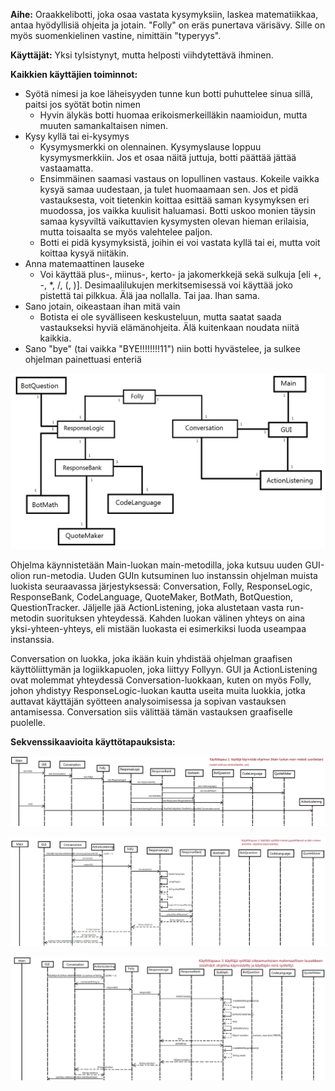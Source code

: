 **Aihe:** Oraakkelibotti, joka osaa vastata kysymyksiin, laskea matematiikkaa, antaa hyödyllisiä ohjeita ja jotain. "Folly" on eräs punertava värisävy. Sille on myös suomenkielinen vastine, nimittäin "typeryys".

**Käyttäjät:** Yksi tylsistynyt, mutta helposti viihdytettävä ihminen.

**Kaikkien käyttäjien toiminnot:**

* Syötä nimesi ja koe läheisyyden tunne kun botti puhuttelee sinua sillä, paitsi jos syötät botin nimen
  * Hyvin älykäs botti huomaa erikoismerkeilläkin naamioidun, mutta muuten samankaltaisen nimen.
* Kysy kyllä tai ei-kysymys
  * Kysymysmerkki on olennainen. Kysymyslause loppuu kysymysmerkkiin. Jos et osaa näitä juttuja, botti päättää jättää vastaamatta.
  * Ensimmäinen saamasi vastaus on lopullinen vastaus. Kokeile vaikka kysyä samaa uudestaan, ja tulet huomaamaan sen. Jos et pidä vastauksesta, voit tietenkin koittaa esittää saman kysymyksen eri muodossa, jos vaikka kuulisit haluamasi. Botti uskoo monien täysin samaa kysyviltä vaikuttavien kysymysten olevan hieman erilaisia, mutta toisaalta se myös valehtelee paljon.
  * Botti ei pidä kysymyksistä, joihin ei voi vastata kyllä tai ei, mutta voit koittaa kysyä niitäkin.
* Anna matemaattinen lauseke
  * Voi käyttää plus-, miinus-, kerto- ja jakomerkkejä sekä sulkuja [eli +, -, *, /, (, )]. Desimaalilukujen merkitsemisessä voi käyttää joko pistettä tai pilkkua. Älä jaa nollalla. Tai jaa. Ihan sama.
* Sano jotain, oikeastaan ihan mitä vain
  * Botista ei ole syvälliseen keskusteluun, mutta saatat saada vastaukseksi hyviä elämänohjeita. Älä kuitenkaan noudata niitä kaikkia.
* Sano "bye" (tai vaikka "BYE!!!!!!!!11") niin botti hyvästelee, ja sulkee ohjelman painettuasi enteriä

![class diagram](luokkakaavio.png)

Ohjelma käynnistetään Main-luokan main-metodilla, joka kutsuu uuden GUI-olion run-metodia. Uuden GUIn kutsuminen luo instanssin ohjelman muista luokista seuraavassa järjestyksessä: Conversation, Folly, ResponseLogic, ResponseBank, CodeLanguage, QuoteMaker, BotMath, BotQuestion, QuestionTracker. Jäljelle jää ActionListening, joka alustetaan vasta run-metodin suorituksen yhteydessä. Kahden luokan välinen yhteys on aina yksi-yhteen-yhteys, eli mistään luokasta ei esimerkiksi luoda useampaa instanssia.

Conversation on luokka, joka ikään kuin yhdistää ohjelman graafisen käyttöliittymän ja logiikkapuolen, joka liittyy Follyyn. GUI ja ActionListening ovat molemmat yhteydessä Conversation-luokkaan, kuten on myös Folly, johon yhdistyy ResponseLogic-luokan kautta useita muita luokkia, jotka auttavat käyttäjän syötteen analysoimisessa ja sopivan vastauksen antamisessa. Conversation siis välittää tämän vastauksen graafiselle puolelle.

**Sekvenssikaavioita käyttötapauksista:**

![1rd](kayttotapaus1.png)

![2st](kayttotapaus2.png)

![3nd](kayttotapaus3.png)

